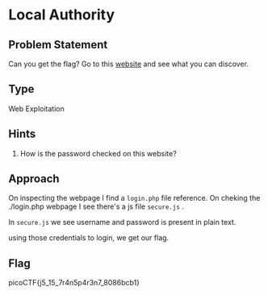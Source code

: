 # Local Authority

## Problem Statement

Can you get the flag?
Go to this [website](http://saturn.picoctf.net:49701/) and see what you can discover.

## Type

Web Exploitation

## Hints

1. How is the password checked on this website?

## Approach

On inspecting the webpage I find a ```login.php``` file reference. On cheking the ./login.php webpage I see there's a js file ```secure.js``` .

In ```secure.js``` we see username and password is present in plain text.

using those credentials to login, we get our flag.

## Flag

picoCTF{j5_15_7r4n5p4r3n7_8086bcb1}